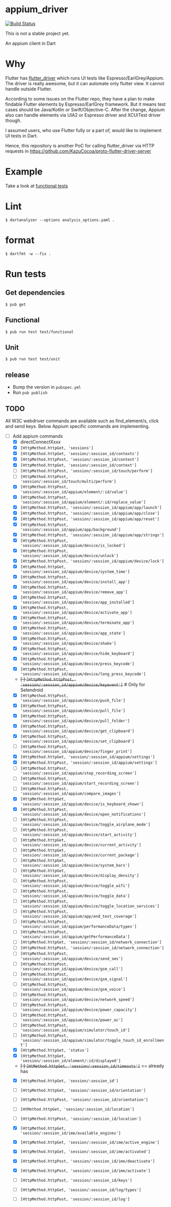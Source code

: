 # appium_driver

[![Build Status](https://api.cirrus-ci.com/github/KazuCocoa/appium_dart.svg)](https://cirrus-ci.com/github/KazuCocoa/appium_dart)

This is not a stable project yet.

An appium client in Dart

# Why

Flutter has [flutter_driver](https://api.flutter.dev/flutter/flutter_driver/flutter_driver-library.html) which runs UI tests like Espresso/EarlGrey/Appium.
The driver is really awesome, but it can automate only flutter view. It cannot handle outside Flutter.

According to some issues on the Flutter repo, they have a plan to make findable Flutter elements by Espresso/EarlGrey framework.
But it means test cases should be Java/Kotlin or Swift/Objective-C.
After the change, Appium also can handle elements via UIA2 or Espresso driver and XCUITest driver though.

I assumed users, who use Flutter fully or a part of, would like to implement UI tests in Dart.

Hence, this repository is another PoC for calling flutter_driver via HTTP requests in https://github.com/KazuCocoa/proto-flutter-driver-server

# Example

Take a look at [functional tests](./test/functional)

# Lint

```
$ dartanalyzer --options analysis_options.yaml .
```

# format

```
$ dartfmt -w --fix .
```

# Run tests
## Get dependencies

```
$ pub get
```

## Functional

```
$ pub run test test/functional
```

## Unit

```
$ pub run test test/unit
```

## release
- Bump the version in `pubspec.yml`
- Run `pub publish`

## TODO

All W3C webdriver commands are available such as find_element/s, click and send keys.
Below Appium specific commands are implementing.

- [ ] Add appium commands
    - [x] directConnectXxxx
    - [x] `[HttpMethod.httpGet, 'sessions']`
    - [x] `[HttpMethod.httpGet, 'session/:session_id/contexts']`
    - [x] `[HttpMethod.httpPost, 'session/:session_id/context']`
    - [x] `[HttpMethod.httpGet, 'session/:session_id/context']`
    - [ ] `[HttpMethod.httpPost, 'session/:session_id/touch/perform']`
    - [ ] `[HttpMethod.httpPost, 'session/:session_id/touch/multi/perform']`
    - [x] `[HttpMethod.httpPost, 'session/:session_id/appium/element/:id/value']`
    - [x] `[HttpMethod.httpPost, 'session/:session_id/appium/element/:id/replace_value']`
    - [x] `[HttpMethod.httpPost, 'session/:session_id/appium/app/launch']`
    - [x] `[HttpMethod.httpPost, 'session/:session_id/appium/app/close']`
    - [x] `[HttpMethod.httpPost, 'session/:session_id/appium/app/reset']`
    - [x] `[HttpMethod.httpPost, 'session/:session_id/appium/app/background']`
    - [x] `[HttpMethod.httpPost, 'session/:session_id/appium/app/strings']`
    - [x] `[HttpMethod.httpPost, 'session/:session_id/appium/device/is_locked']`
    - [x] `[HttpMethod.httpPost, 'session/:session_id/appium/device/unlock']`
    - [x] `[HttpMethod.httpPost, 'session/:session_id/appium/device/lock']`
    - [x] `[HttpMethod.httpGet, 'session/:session_id/appium/device/system_time']`
    - [x] `[HttpMethod.httpPost, 'session/:session_id/appium/device/install_app']`
    - [x] `[HttpMethod.httpPost, 'session/:session_id/appium/device/remove_app']`
    - [x] `[HttpMethod.httpPost, 'session/:session_id/appium/device/app_installed']`
    - [x] `[HttpMethod.httpPost, 'session/:session_id/appium/device/activate_app']`
    - [x] `[HttpMethod.httpPost, 'session/:session_id/appium/device/terminate_app']`
    - [x] `[HttpMethod.httpPost, 'session/:session_id/appium/device/app_state']`
    - [x] `[HttpMethod.httpPost, 'session/:session_id/appium/device/shake']`
    - [x] `[HttpMethod.httpPost, 'session/:session_id/appium/device/hide_keyboard']`
    - [x] `[HttpMethod.httpPost, 'session/:session_id/appium/device/press_keycode']`
    - [x] `[HttpMethod.httpPost, 'session/:session_id/appium/device/long_press_keycode']`
    - ~~[ ] `[HttpMethod.httpPost, 'session/:session_id/appium/device/keyevent']`~~ # Only for Selendroid 
    - [x] `[HttpMethod.httpPost, 'session/:session_id/appium/device/push_file']`
    - [x] `[HttpMethod.httpPost, 'session/:session_id/appium/device/pull_file']`
    - [x] `[HttpMethod.httpPost, 'session/:session_id/appium/device/pull_folder']`
    - [x] `[HttpMethod.httpPost, 'session/:session_id/appium/device/get_clipboard']`
    - [x] `[HttpMethod.httpPost, 'session/:session_id/appium/device/set_clipboard']`
    - [ ] `[HttpMethod.httpPost, 'session/:session_id/appium/device/finger_print']`
    - [x] `[HttpMethod.httpGet, 'session/:session_id/appium/settings']`
    - [x] `[HttpMethod.httpPost, 'session/:session_id/appium/settings']`
    - [ ] `[HttpMethod.httpPost, 'session/:session_id/appium/stop_recording_screen']`
    - [ ] `[HttpMethod.httpPost, 'session/:session_id/appium/start_recording_screen']`
    - [ ] `[HttpMethod.httpPost, 'session/:session_id/appium/compare_images']`
    - [x] `[HttpMethod.httpGet, 'session/:session_id/appium/device/is_keyboard_shown']`
    - [x] `[HttpMethod.httpPost, 'session/:session_id/appium/device/open_notifications']`
    - [ ] `[HttpMethod.httpPost, 'session/:session_id/appium/device/toggle_airplane_mode']`
    - [ ] `[HttpMethod.httpPost, 'session/:session_id/appium/device/start_activity']`
    - [ ] `[HttpMethod.httpGet, 'session/:session_id/appium/device/current_activity']`
    - [ ] `[HttpMethod.httpGet, 'session/:session_id/appium/device/current_package']`
    - [ ] `[HttpMethod.httpGet, 'session/:session_id/appium/device/system_bars']`
    - [ ] `[HttpMethod.httpGet, 'session/:session_id/appium/device/display_density']`
    - [ ] `[HttpMethod.httpPost, 'session/:session_id/appium/device/toggle_wifi']`
    - [ ] `[HttpMethod.httpPost, 'session/:session_id/appium/device/toggle_data']`
    - [ ] `[HttpMethod.httpPost, 'session/:session_id/appium/device/toggle_location_services']`
    - [ ] `[HttpMethod.httpPost, 'session/:session_id/appium/app/end_test_coverage']`
    - [ ] `[HttpMethod.httpPost, 'session/:session_id/appium/performanceData/types']`
    - [ ] `[HttpMethod.httpPost, 'session/:session_id/appium/getPerformanceData']`
    - [ ] `[HttpMethod.httpGet, 'session/:session_id/network_connection']`
    - [ ] `[HttpMethod.httpPost, 'session/:session_id/network_connection']`
    - [ ] `[HttpMethod.httpPost, 'session/:session_id/appium/device/send_sms']`
    - [ ] `[HttpMethod.httpPost, 'session/:session_id/appium/device/gsm_call']`
    - [ ] `[HttpMethod.httpPost, 'session/:session_id/appium/device/gsm_signal']`
    - [ ] `[HttpMethod.httpPost, 'session/:session_id/appium/device/gsm_voice']`
    - [ ] `[HttpMethod.httpPost, 'session/:session_id/appium/device/network_speed']`
    - [ ] `[HttpMethod.httpPost, 'session/:session_id/appium/device/power_capacity']`
    - [ ] `[HttpMethod.httpPost, 'session/:session_id/appium/device/power_ac']`
    - [ ] `[HttpMethod.httpPost, 'session/:session_id/appium/simulator/touch_id']`
    - [ ] `[HttpMethod.httpPost, 'session/:session_id/appium/simulator/toggle_touch_id_enrollment']`
    - [x] `[HttpMethod.httpGet, 'status']`
    - [x] `[HttpMethod.httpGet, 'session/:session_id/element/:id/displayed']`
    - ~~[ ] `[HtMethod.httpGet, 'session/:session_id/timeouts']`~~ <= already has
    - [x] `[HttpMethod.httpGet, 'session/:session_id']`
    - [ ] `[HttpMethod.httpGet, 'session/:session_id/orientation']`
    - [ ] `[HttpMethod.httpPost, 'session/:session_id/orientation']`
    - [ ] `[HtMethod.httpGet, 'session/:session_id/location']`
    - [ ] `[HttpMethod.httpPost, 'session/:session_id/location']`
    - [x] `[HttpMethod.httpGet, 'session/:session_id/ime/available_engines']`
    - [x] `[HttpMethod.httpGet, 'session/:session_id/ime/active_engine']`
    - [x] `[HttpMethod.httpGet, 'session/:session_id/ime/activated']`
    - [x] `[HttpMethod.httpPost, 'session/:session_id/ime/deactivate']`
    - [x] `[HttpMethod.httpPost, 'session/:session_id/ime/activate']`
    - [ ] `[HttpMethod.httpPost, 'session/:session_id/keys']`
    - [ ] `[HttpMethod.httpGet, 'session/:session_id/log/types']`
    - [ ] `[HttpMethod.httpPost, 'session/:session_id/log']`

